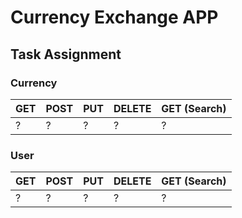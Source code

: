 # Currency Exchange APP

## Task Assignment

### Currency

| GET | POST | PUT | DELETE | GET (Search) |
| :-- | :-- | :-- | :--| :-- |
| ? | ? | ? | ? | ? |

### User

| GET | POST | PUT | DELETE | GET (Search) |
| :-- | :-- | :-- | :--| :-- |
| ? | ? | ? | ? | ? |